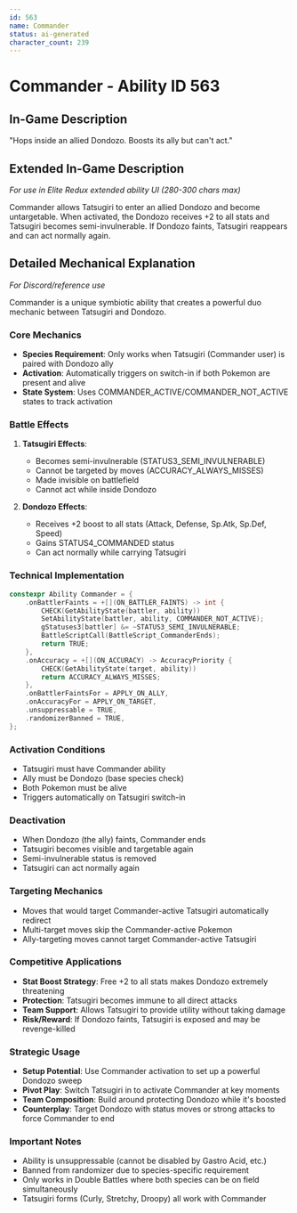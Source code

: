 ```yaml
---
id: 563
name: Commander
status: ai-generated
character_count: 239
---
```


# Commander - Ability ID 563

## In-Game Description
"Hops inside an allied Dondozo. Boosts its ally but can't act."

## Extended In-Game Description
*For use in Elite Redux extended ability UI (280-300 chars max)*

Commander allows Tatsugiri to enter an allied Dondozo and become untargetable. When activated, the Dondozo receives +2 to all stats and Tatsugiri becomes semi-invulnerable. If Dondozo faints, Tatsugiri reappears and can act normally again.

## Detailed Mechanical Explanation
*For Discord/reference use*

Commander is a unique symbiotic ability that creates a powerful duo mechanic between Tatsugiri and Dondozo.

### Core Mechanics
- **Species Requirement**: Only works when Tatsugiri (Commander user) is paired with Dondozo ally
- **Activation**: Automatically triggers on switch-in if both Pokemon are present and alive
- **State System**: Uses COMMANDER_ACTIVE/COMMANDER_NOT_ACTIVE states to track activation

### Battle Effects
1. **Tatsugiri Effects**:
   - Becomes semi-invulnerable (STATUS3_SEMI_INVULNERABLE)
   - Cannot be targeted by moves (ACCURACY_ALWAYS_MISSES)
   - Made invisible on battlefield
   - Cannot act while inside Dondozo

2. **Dondozo Effects**:
   - Receives +2 boost to all stats (Attack, Defense, Sp.Atk, Sp.Def, Speed)
   - Gains STATUS4_COMMANDED status
   - Can act normally while carrying Tatsugiri

### Technical Implementation
```cpp
constexpr Ability Commander = {
    .onBattlerFaints = +[](ON_BATTLER_FAINTS) -> int {
        CHECK(GetAbilityState(battler, ability))
        SetAbilityState(battler, ability, COMMANDER_NOT_ACTIVE);
        gStatuses3[battler] &= ~STATUS3_SEMI_INVULNERABLE;
        BattleScriptCall(BattleScript_CommanderEnds);
        return TRUE;
    },
    .onAccuracy = +[](ON_ACCURACY) -> AccuracyPriority {
        CHECK(GetAbilityState(target, ability))
        return ACCURACY_ALWAYS_MISSES;
    },
    .onBattlerFaintsFor = APPLY_ON_ALLY,
    .onAccuracyFor = APPLY_ON_TARGET,
    .unsuppressable = TRUE,
    .randomizerBanned = TRUE,
};
```

### Activation Conditions
- Tatsugiri must have Commander ability
- Ally must be Dondozo (base species check)
- Both Pokemon must be alive
- Triggers automatically on Tatsugiri switch-in

### Deactivation
- When Dondozo (the ally) faints, Commander ends
- Tatsugiri becomes visible and targetable again
- Semi-invulnerable status is removed
- Tatsugiri can act normally again

### Targeting Mechanics
- Moves that would target Commander-active Tatsugiri automatically redirect
- Multi-target moves skip the Commander-active Pokemon
- Ally-targeting moves cannot target Commander-active Tatsugiri

### Competitive Applications
- **Stat Boost Strategy**: Free +2 to all stats makes Dondozo extremely threatening
- **Protection**: Tatsugiri becomes immune to all direct attacks
- **Team Support**: Allows Tatsugiri to provide utility without taking damage
- **Risk/Reward**: If Dondozo faints, Tatsugiri is exposed and may be revenge-killed

### Strategic Usage
- **Setup Potential**: Use Commander activation to set up a powerful Dondozo sweep
- **Pivot Play**: Switch Tatsugiri in to activate Commander at key moments
- **Team Composition**: Build around protecting Dondozo while it's boosted
- **Counterplay**: Target Dondozo with status moves or strong attacks to force Commander to end

### Important Notes
- Ability is unsuppressable (cannot be disabled by Gastro Acid, etc.)
- Banned from randomizer due to species-specific requirement
- Only works in Double Battles where both species can be on field simultaneously
- Tatsugiri forms (Curly, Stretchy, Droopy) all work with Commander
